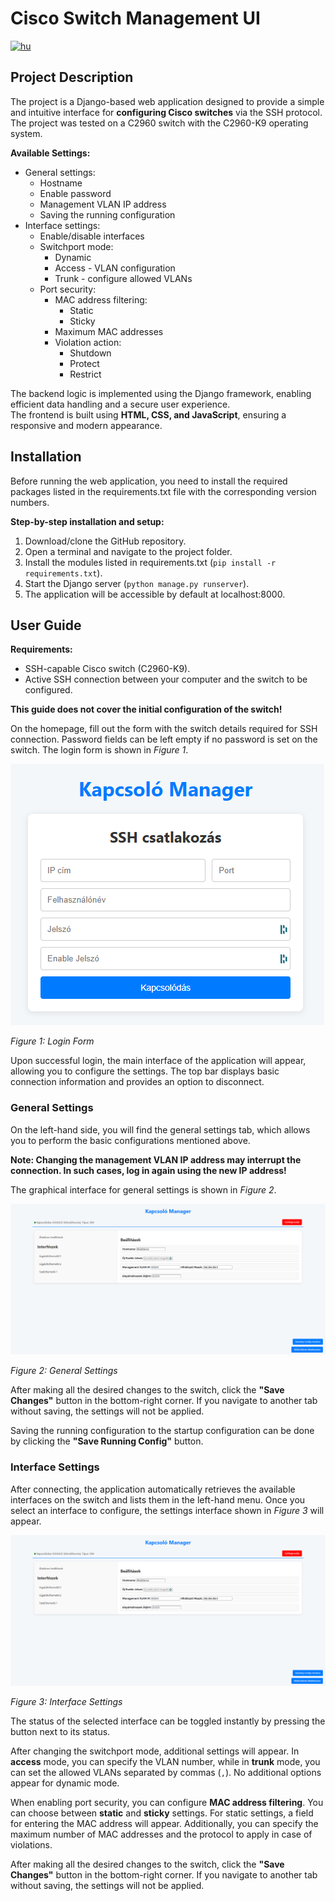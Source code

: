 # Cisco Switch Management UI

[![hu](https://img.shields.io/badge/lang-hu-green.svg)](https://github.com/nagynooel/Halozati-eszkoz-iranyito-UI/blob/master/README.md)

## Project Description
The project is a Django-based web application designed to provide a simple and intuitive interface for **configuring Cisco switches** via the SSH protocol. The project was tested on a C2960 switch with the C2960-K9 operating system.

**Available Settings:**

- General settings:
    - Hostname
    - Enable password
    - Management VLAN IP address
    - Saving the running configuration
- Interface settings:
    - Enable/disable interfaces
    - Switchport mode:
        - Dynamic
        - Access - VLAN configuration
        - Trunk - configure allowed VLANs
    - Port security:
        - MAC address filtering:
            - Static
            - Sticky
        - Maximum MAC addresses
        - Violation action:
            - Shutdown
            - Protect
            - Restrict

The backend logic is implemented using the Django framework, enabling efficient data handling and a secure user experience.  
The frontend is built using **HTML, CSS, and JavaScript**, ensuring a responsive and modern appearance.

## Installation

Before running the web application, you need to install the required packages listed in the requirements.txt file with the corresponding version numbers.

**Step-by-step installation and setup:**
1. Download/clone the GitHub repository.
2. Open a terminal and navigate to the project folder.
3. Install the modules listed in requirements.txt (`pip install -r requirements.txt`).
4. Start the Django server (`python manage.py runserver`).
5. The application will be accessible by default at localhost:8000.

## User Guide

**Requirements:**

- SSH-capable Cisco switch (C2960-K9).
- Active SSH connection between your computer and the switch to be configured.

**This guide does not cover the initial configuration of the switch!**

On the homepage, fill out the form with the switch details required for SSH connection. Password fields can be left empty if no password is set on the switch. The login form is shown in *Figure 1*.

![Login Form](https://github.com/nagynooel/Halozati-eszkoz-iranyito-UI/blob/master/documentation/login-img.png)

*Figure 1: Login Form*

Upon successful login, the main interface of the application will appear, allowing you to configure the settings. The top bar displays basic connection information and provides an option to disconnect.

### General Settings
On the left-hand side, you will find the general settings tab, which allows you to perform the basic configurations mentioned above.

**Note: Changing the management VLAN IP address may interrupt the connection. In such cases, log in again using the new IP address!**

The graphical interface for general settings is shown in *Figure 2*.

![General Settings](https://github.com/nagynooel/Halozati-eszkoz-iranyito-UI/blob/master/documentation/general-settings-img.png)

*Figure 2: General Settings*

After making all the desired changes to the switch, click the **"Save Changes"** button in the bottom-right corner. If you navigate to another tab without saving, the settings will not be applied.

Saving the running configuration to the startup configuration can be done by clicking the **"Save Running Config"** button.

### Interface Settings

After connecting, the application automatically retrieves the available interfaces on the switch and lists them in the left-hand menu. Once you select an interface to configure, the settings interface shown in *Figure 3* will appear.

![Interface Settings](https://github.com/nagynooel/Halozati-eszkoz-iranyito-UI/blob/master/documentation/general-settings-img.png)

*Figure 3: Interface Settings*

The status of the selected interface can be toggled instantly by pressing the button next to its status.

After changing the switchport mode, additional settings will appear. In **access** mode, you can specify the VLAN number, while in **trunk** mode, you can set the allowed VLANs separated by commas (`,`). No additional options appear for dynamic mode.

When enabling port security, you can configure **MAC address filtering**. You can choose between **static** and **sticky** settings. For static settings, a field for entering the MAC address will appear. Additionally, you can specify the maximum number of MAC addresses and the protocol to apply in case of violations.

After making all the desired changes to the switch, click the **"Save Changes"** button in the bottom-right corner. If you navigate to another tab without saving, the settings will not be applied.

